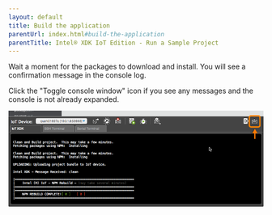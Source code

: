 ```yaml
---
layout: default
title: Build the application
parentUrl: index.html#build-the-application
parentTitle: Intel® XDK IoT Edition - Run a Sample Project
---
```


<div class="callout done" markdown="1">
Wait a moment for the packages to download and install. You will see a confirmation message in the console log.

Click the "Toggle console window" icon if you see any messages and the console is not already expanded.

!["Toggle console window" icon highlighted](images/xdk-console-toggle_console_window_highlighted.png)
</div>

